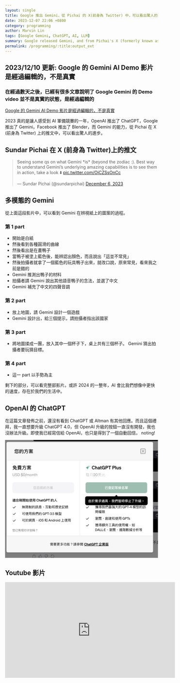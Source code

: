 ```yaml
---
layout: single
title: Google 推出 Gemini，從 Pichai 的 X(前身為 Twitter) 中，可以看出驚人的進步
date: 2023-12-07 22:06 +0800
category: programming
author: Marvin Lin 
tags: [Google Gemini, ChatGPT, AI, LLM]
summary: Google released Gemini, and from Pichai's X (formerly known as Twitter), we can see the amazing progress. ChatGPT currently don't have any response. And I can not upgrade ChatGPT 4.0. I have written to OpenAI, but I only got an automatic reply
permalink: /programming/:title:output_ext
---
```


## 2023/12/10 更新: Google 的 Gemini AI Demo 影片是經過編輯的，不是真實

### 在經過數天之後，已經有很多文章說明了 Google Gemini 的 Demo video 並不是真實的狀態，是經過編輯的

[Google 的 Gemini AI Demo 影片是經過編輯的，不是真實](https://www.marvinswift.com/programming/gemini-video-is-fake.html)

2023 真的是讓人感受到 AI 軍備競賽的一年，OpenAI 推出了 ChatGPT，Google 推出了 Gemini，Facebook 推出了 Blender，而 Gemini 的能力，從 Pichai 在 X (前身為 Twitter) 上的推文中，可以看出驚人的進步。

## Sundar Pichai 在 X (前身為 Twitter)上的推文

<blockquote class="twitter-tweet"><p lang="en" dir="ltr">Seeing some qs on what Gemini *is* (beyond the zodiac :). Best way to understand Gemini’s underlying amazing capabilities is to see them in action, take a look ⬇️ <a href="https://t.co/OiCZSsOnCc">pic.twitter.com/OiCZSsOnCc</a></p>&mdash; Sundar Pichai (@sundarpichai) <a href="https://twitter.com/sundarpichai/status/1732433036929589301?ref_src=twsrc%5Etfw">December 6, 2023</a></blockquote> <script async src="https://platform.twitter.com/widgets.js" charset="utf-8"></script>

## 多模態的 Gemini

從上面這段影片中，可以看到 Gemini 在辨視紙上的圖案的過程。

### 第 1 part
- 開始是白紙
- 然後看到各種圓滑的曲線
- 然後看出是在畫鴨子
- 當鴨子被塗上藍色後，能辨認出顏色，而且說出「這並不常見」
- 然後拍攝者就拿了一個藍色的玩具鴨子出來，就改口說，原來常見，看來我之前是錯的
- Gemini 推測出鴨子的材料
- 拍攝者請 Gemini 說出其他語音鴨子的念法，並選了中文
- Gemini 補充了中文的四聲音調

### 第 2 part
- 放上地圖，請 Gemini 設計一個遊戲
- Gemini 設計出，給三個提示，請拍攝者指出該國家

### 第 3 part
- 將地圖揉成一團，放入其中一個杯子下，桌上共有三個杯子。 Gemini 猜出拍攝者要玩猜目標。

### 第 4 part
- 這一 part 以手勢為主

剩下的部分，可以看完整部影片。或許 2024 的一整年，AI 會比我們想像中更快的速度，存在於我們的生活中。

## OpenAI 的 ChatGPT

在這篇文章發佈之前，還沒有看到 ChatGPT 或 Altman 有其他回應。而且這個禮拜，我一直想要升級 ChatGPT 4.0，但 OpenAI 升級的按鈕一直沒有開發，我也沒辦法升級。即使我已經寫信給 OpenAI，也只是得到了一個自動回信， noting! 

![沒辦法升級 ChatGPT 4.0](/assets/programming/chatgpt/chatGPT-can-not-upgrade-now.png)

## Youtube 影片

<iframe width="560" height="315" src="https://www.youtube.com/embed/UIZAiXYceBI?si=Pdl8qkVYBBz6uZ0O" title="YouTube video player" frameborder="0" allow="accelerometer; autoplay; clipboard-write; encrypted-media; gyroscope; picture-in-picture; web-share" allowfullscreen></iframe>

